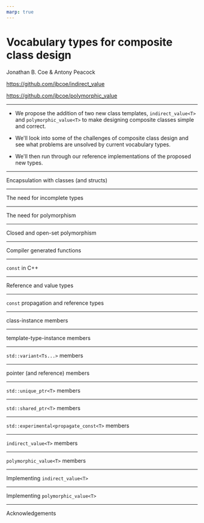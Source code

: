 ```yaml
---
marp: true
---
```


# Vocabulary types for composite class design

Jonathan B. Coe & Antony Peacock

<https://github.com/jbcoe/indirect_value>

<https://github.com/jbcoe/polymorphic_value>

---

* We propose the addition of two new class templates, `indirect_value<T>` and `polymorphic_value<T>` to make designing composite classes simple and correct.


* We'll look into some of the challenges of composite class design and see what problems are unsolved by current vocabulary types.


* We'll then run through our reference implementations of the proposed new types.

---

Encapsulation with classes (and structs)

---

The need for incomplete types

---

The need for polymorphism

--- 

Closed and open-set polymorphism

---

Compiler generated functions

---

`const` in C++

---

Reference and value types

---

`const` propagation and reference types

---

class-instance members

---

template-type-instance members

---

`std::variant<Ts...>` members

---

pointer (and reference) members

---

`std::unique_ptr<T>` members

---

`std::shared_ptr<T>` members

---

`std::experimental<propagate_const<T>` members

---

`indirect_value<T>` members

---

`polymorphic_value<T>` members

---

Implementing `indirect_value<T>`

---

Implementing `polymorphic_value<T>`

---

Acknowledgements